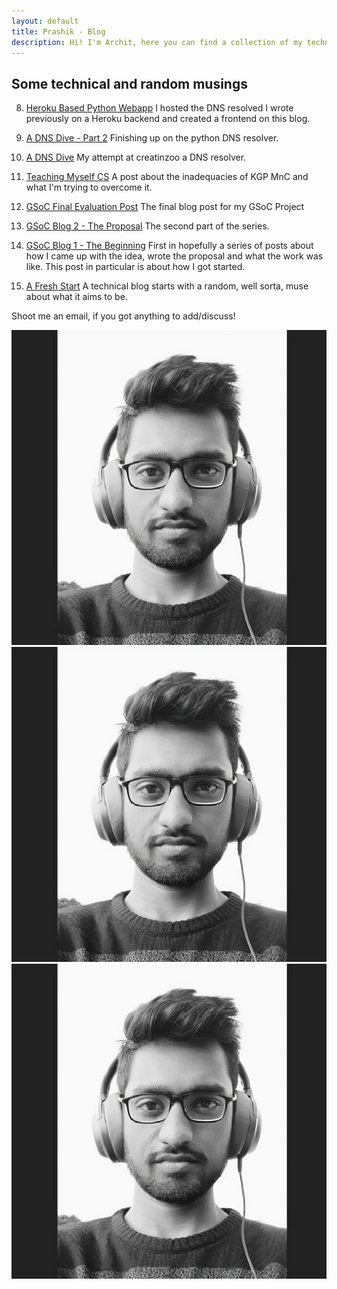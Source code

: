```yaml
---
layout: default
title: Prashik - Blog
description: Hi! I'm Archit, here you can find a collection of my technical writings.
---
```


## Some technical and random musings

8. [Heroku Based Python Webapp](/blog/dnslive) I hosted the DNS resolved I wrote previously on a Heroku backend and created a frontend on this blog.

7. [A DNS Dive - Part 2](/blog/dns2) Finishing up on the python DNS resolver.

6. [A DNS Dive](/blog/dns) My attempt at creatinzoo a DNS resolver.

5. [Teaching Myself CS](/blog/mnc) A post about the inadequacies of KGP MnC and what I'm trying to overcome it.

4. [GSoC Final Evaluation Post](/blog/gsocfinal) The final blog post for my GSoC Project

3. [GSoC Blog 2 - The Proposal](/blog/gsoc2) The second part of the series.

2. [GSoC Blog 1 - The Beginning](/blog/gsoc1) First in hopefully a series of posts about how I came up with the idea, wrote the proposal and what the work was like. This post in particular is about how I got started. 

1. [A Fresh Start](/blog/intro) A technical blog starts with a random, well sorta, muse about what it aims to be.

Shoot me an email, if you got anything to add/discuss!


<p float="left">
  <img src="/Prashik22.png" width="1000" />
  <img src="/Prashik22.png" width="1000" /> 
  <img src="/Prashik22.png" width="1000" />
</p>
